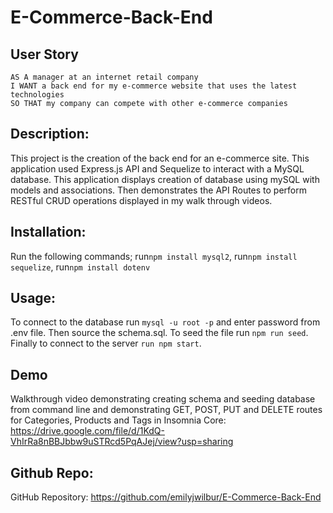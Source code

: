 # E-Commerce-Back-End


## User Story

```
AS A manager at an internet retail company
I WANT a back end for my e-commerce website that uses the latest technologies
SO THAT my company can compete with other e-commerce companies
```

## Description:

This project is the creation of the back end for an e-commerce site. This application used Express.js API and Sequelize to interact with a MySQL database. This application displays creation of database using mySQL with models and associations. Then demonstrates the API Routes to perform RESTful CRUD operations displayed in my walk through videos.




## Installation:
Run the following commands;
run```npm install mysql2```,
run```npm install sequelize```,
run```npm install dotenv```

## Usage:
To connect to the database run ```mysql -u root -p``` and enter password from .env file. Then source the schema.sql. To seed the file run ```npm run seed```. Finally to connect to the server ```run npm start```.

## Demo 


Walkthrough video demonstrating creating schema and seeding database from command line and demonstrating GET, POST, PUT and DELETE routes for Categories, Products and Tags in Insomnia Core: https://drive.google.com/file/d/1KdQ-VhIrRa8nBBJbbw9uSTRcd5PqAJej/view?usp=sharing



## Github Repo:

GitHub Repository: https://github.com/emilyjwilbur/E-Commerce-Back-End

